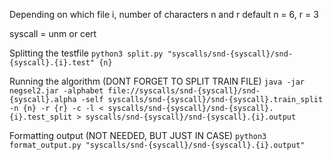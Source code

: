 
Depending on which file i, number of characters n and r
default n = 6, r = 3

syscall = unm or cert

Splitting the testfile
```python3 split.py "syscalls/snd-{syscall}/snd-{syscall}.{i}.test" {n}```

Running the algorithm (DONT FORGET TO SPLIT TRAIN FILE)
```java -jar negsel2.jar -alphabet file://syscalls/snd-{syscall}/snd-{syscall}.alpha -self syscalls/snd-{syscall}/snd-{syscall}.train_split -n {n} -r {r} -c -l < syscalls/snd-{syscall}/snd-{syscall}.{i}.test_split > syscalls/snd-{syscall}/snd-{syscall}.{i}.output```


Formatting output (NOT NEEDED, BUT JUST IN CASE)
```python3 format_output.py "syscalls/snd-{syscall}/snd-{syscall}.{i}.output"```
